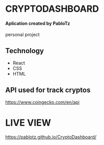 # CRYPTODASHBOARD

#### Aplication created by PabloTz
personal project

## Technology
- React
- CSS
- HTML

## API used for track cryptos
https://www.coingecko.com/en/api

# LIVE VIEW
https://pablotz.github.io/CryptoDashboard/
